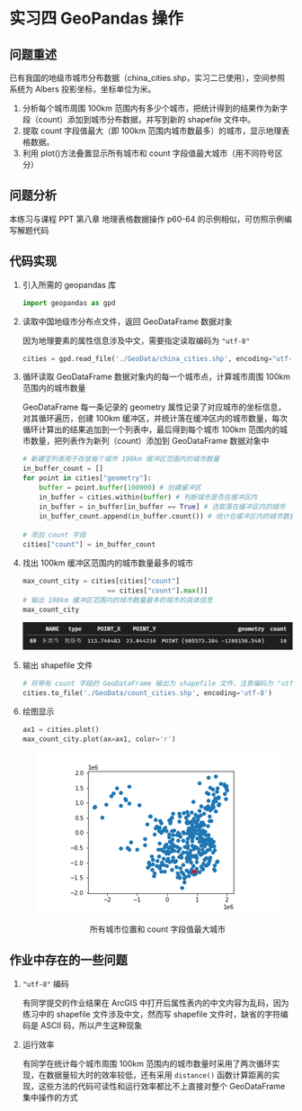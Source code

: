 # **实习四 GeoPandas 操作**

## 问题重述

已有我国的地级市城市分布数据（china_cities.shp，实习二已使用），空间参照系统为 Albers 投影坐标，坐标单位为米。

1. 分析每个城市周围 100km 范围内有多少个城市，把统计得到的结果作为新字段（count）添加到城市分布数据，并写到新的 shapefile 文件中。
2. 提取 count 字段值最大（即 100km 范围内城市数最多）的城市，显示地理表格数据。
3. 利用 plot()方法叠置显示所有城市和 count 字段值最大城市（用不同符号区分）

## 问题分析

本练习与课程 PPT 第八章 地理表格数据操作 p60-64 的示例相似，可仿照示例编写解题代码

## 代码实现

1. 引入所需的 geopandas 库

    ```python
    import geopandas as gpd
    ```

2. 读取中国地级市分布点文件，返回 GeoDataFrame 数据对象

    因为地理要素的属性信息涉及中文，需要指定读取编码为 `"utf-8"`

    ```python
    cities = gpd.read_file('./GeoData/china_cities.shp', encoding="utf-8")
    ```

3. 循环读取 GeoDataFrame 数据对象内的每一个城市点，计算城市周围 100km 范围内的城市数量

    GeoDataFrame 每一条记录的 geometry 属性记录了对应城市的坐标信息，对其循环遍历，创建 100km 缓冲区，并统计落在缓冲区内的城市数量，每次循环计算出的结果追加到一个列表中，最后得到每个城市 100km 范围内的城市数量，把列表作为新列（count）添加到 GeoDataFrame 数据对象中

    ```python
    # 新建空列表用于存放每个城市 100km 缓冲区范围内的城市数量
    in_buffer_count = []
    for point in cities["geometry"]:
        buffer = point.buffer(100000) # 创建缓冲区
        in_buffer = cities.within(buffer) # 判断城市是否在缓冲区内
        in_buffer = in_buffer[in_buffer == True] # 选取落在缓冲区内的城市
        in_buffer_count.append(in_buffer.count()) # 统计在缓冲区内的城市数量

    # 添加 count 字段
    cities["count"] = in_buffer_count
    ```

4. 找出 100km 缓冲区范围内的城市数量最多的城市

    ```python
    max_count_city = cities[cities["count"]
                         == cities["count"].max()]
    # 输出 100km 缓冲区范围内的城市数量最多的城市的具体信息
    max_count_city
    ```

    <div align="center">
        <img src="images/max_count_city_info.png" alt="东莞市">
    </div>

5. 输出 shapefile 文件

    ```python
    # 将带有 count 字段的 GeoDataFrame 输出为 shapefile 文件，注意编码为 "utf-8"
    cities.to_file('./GeoData/count_cities.shp', encoding='utf-8')
    ```

6. 绘图显示

    ```python
    ax1 = cities.plot()
    max_count_city.plot(ax=ax1, color='r')
    ```

    <div align="center">
        <img src="./images/max_count_city.png" alt="结果图">
        <p>所有城市位置和 count 字段值最大城市</p>
    </div>

## 作业中存在的一些问题

1. `"utf-8"` 编码

    有同学提交的作业结果在 ArcGIS 中打开后属性表内的中文内容为乱码，因为练习中的 shapefile 文件涉及中文，然而写 shapefile 文件时，缺省的字符编码是 ASCII 码，所以产生这种现象

2. 运行效率

    有同学在统计每个城市周围 100km 范围内的城市数量时采用了两次循环实现，在数据量较大时的效率较低，还有采用 `distance()` 函数计算距离的实现，这些方法的代码可读性和运行效率都比不上直接对整个 GeoDataFrame 集中操作的方式
